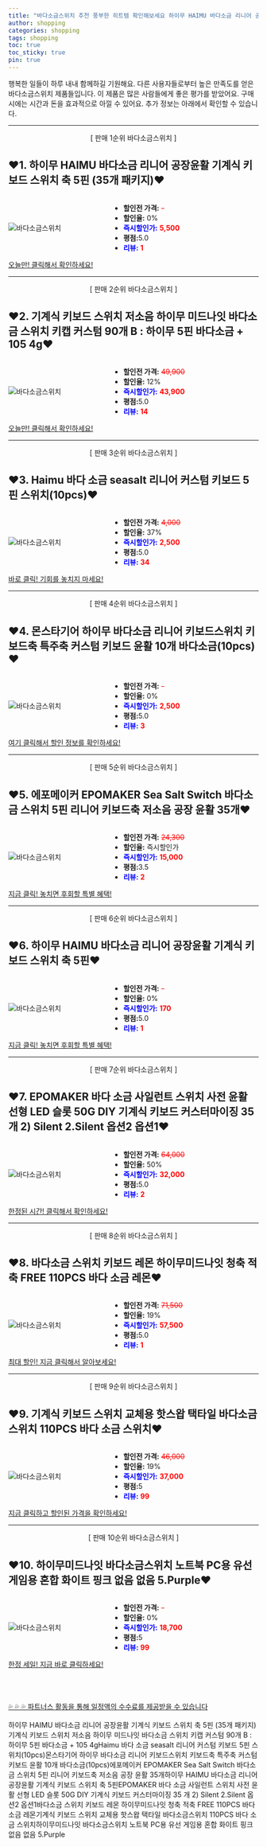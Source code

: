 ```yaml
---
title: "바다소금스위치 추천 풍부한 히트템 확인해보세요 하이무 HAIMU 바다소금 리니어 공장윤활"
author: shopping
categories: shopping
tags: shopping
toc: true
toc_sticky: true
pin: true
---
```

행복한 일들이 하루 내내 함께하길 기원해요. 다른 사용자들로부터 높은 만족도를 얻은 바다소금스위치 제품들입니다. 이 제품은 많은 사람들에게 좋은 평가를 받았어요. 구매시에는 시간과 돈을 효과적으로 아낄 수 있어요. 추가 정보는 아래에서 확인할 수 있습니다.

---
<p class="toplist" style="margin: 0 auto; display: block; width: fit-content;">[ 판매 1순위 바다소금스위치 ]</p>

<h2><strong>❤️1. 하이무 HAIMU 바다소금 리니어 공장윤활 기계식 키보드 스위치 축 5핀 (35개 패키지)❤️</strong></h2>

<div style="display: flex; align-items: center;">
    <div style="flex: 0.4;">
        <img src="https://thumbnail7.coupangcdn.com/thumbnails/remote/230x230ex/image/vendor_inventory/9a2d/369d73f8f7110ba1b49f37b49900668d61c861160235ca2f8efade520b82.jpg" alt="바다소금스위치" style="max-width: 100%;">
    </div>
    <div style="flex: 0.6; margin-left: 10px;">
        <ul>
            <li><strong>할인전 가격:</strong> <del style="color: red;">-</del></li>
            <li><strong>할인율:</strong> 0%</li>
            <li><span style='color:blue'><strong>즉시할인가:</strong></span> <span style='color:red'><strong>5,500</strong></span></li>
            <li><strong>평점:</strong>5.0</li>
            <li><span style='color:blue'><strong>리뷰:</strong></span> <span style='color:red'><strong>1</strong></span></li>
        </ul>
    </div>
</div>
<div class="center">
    <a href="https://William4Davisa.github.io?lptag=AF9450613&subid=githubio&pageKey=8183824001&traceid=V0-153&itemId=23402310816&vendorItemId=90429499705" class="myButton">
        오늘만! 클릭해서 확인하세요!
    </a>
</div>


---
<p class="toplist" style="margin: 0 auto; display: block; width: fit-content;">[ 판매 2순위 바다소금스위치 ]</p>

<h2><strong>❤️2. 기계식 키보드 스위치 저소음 하이무 미드나잇 바다소금 스위치 키캡 커스텀 90개 B : 하이무 5핀 바다소금 + 105 4g❤️</strong></h2>

<div style="display: flex; align-items: center;">
    <div style="flex: 0.4;">
        <img src="https://thumbnail9.coupangcdn.com/thumbnails/remote/230x230ex/image/vendor_inventory/df56/1bbb12646c4f0fcdbf81c930793e8cec45681728f4d2c47387e8acc46304.png" alt="바다소금스위치" style="max-width: 100%;">
    </div>
    <div style="flex: 0.6; margin-left: 10px;">
        <ul>
            <li><strong>할인전 가격:</strong> <del style="color: red;">49,900</del></li>
            <li><strong>할인율:</strong> 12%</li>
            <li><span style='color:blue'><strong>즉시할인가:</strong></span> <span style='color:red'><strong>43,900</strong></span></li>
            <li><strong>평점:</strong>5.0</li>
            <li><span style='color:blue'><strong>리뷰:</strong></span> <span style='color:red'><strong>14</strong></span></li>
        </ul>
    </div>
</div>
<div class="center">
    <a href="https://William4Davisa.github.io?lptag=AF9450613&subid=githubio&pageKey=7751147420&traceid=V0-153&itemId=20878361039&vendorItemId=87945586554" class="myButton">
        오늘만! 클릭해서 확인하세요!
    </a>
</div>


---
<p class="toplist" style="margin: 0 auto; display: block; width: fit-content;">[ 판매 3순위 바다소금스위치 ]</p>

<h2><strong>❤️3. Haimu 바다 소금 seasalt 리니어 커스텀 키보드 5핀 스위치(10pcs)❤️</strong></h2>

<div style="display: flex; align-items: center;">
    <div style="flex: 0.4;">
        <img src="https://thumbnail6.coupangcdn.com/thumbnails/remote/230x230ex/image/vendor_inventory/223e/d19599ba835b78b7630f6544a80539682ae8ec926aa3109f78ee3c547ecc.jpg" alt="바다소금스위치" style="max-width: 100%;">
    </div>
    <div style="flex: 0.6; margin-left: 10px;">
        <ul>
            <li><strong>할인전 가격:</strong> <del style="color: red;">4,000</del></li>
            <li><strong>할인율:</strong> 37%</li>
            <li><span style='color:blue'><strong>즉시할인가:</strong></span> <span style='color:red'><strong>2,500</strong></span></li>
            <li><strong>평점:</strong>5.0</li>
            <li><span style='color:blue'><strong>리뷰:</strong></span> <span style='color:red'><strong>34</strong></span></li>
        </ul>
    </div>
</div>
<div class="center">
    <a href="https://William4Davisa.github.io?lptag=AF9450613&subid=githubio&pageKey=7023558985&traceid=V0-153&itemId=17307486452&vendorItemId=84478325462" class="myButton">
        바로 클릭! 기회를 놓치지 마세요!
    </a>
</div>


---
<p class="toplist" style="margin: 0 auto; display: block; width: fit-content;">[ 판매 4순위 바다소금스위치 ]</p>

<h2><strong>❤️4. 몬스타기어 하이무 바다소금 리니어 키보드스위치 키보드축 특주축 커스텀 키보드 윤활 10개 바다소금(10pcs)❤️</strong></h2>

<div style="display: flex; align-items: center;">
    <div style="flex: 0.4;">
        <img src="https://thumbnail10.coupangcdn.com/thumbnails/remote/230x230ex/image/vendor_inventory/e57b/e74df57b5cd3183d330b089ce26b0d36b62eb0229ccfb3a33a2bde837694.jpeg" alt="바다소금스위치" style="max-width: 100%;">
    </div>
    <div style="flex: 0.6; margin-left: 10px;">
        <ul>
            <li><strong>할인전 가격:</strong> <del style="color: red;">-</del></li>
            <li><strong>할인율:</strong> 0%</li>
            <li><span style='color:blue'><strong>즉시할인가:</strong></span> <span style='color:red'><strong>2,500</strong></span></li>
            <li><strong>평점:</strong>5.0</li>
            <li><span style='color:blue'><strong>리뷰:</strong></span> <span style='color:red'><strong>3</strong></span></li>
        </ul>
    </div>
</div>
<div class="center">
    <a href="https://William4Davisa.github.io?lptag=AF9450613&subid=githubio&pageKey=7795827391&traceid=V0-153&itemId=21101153196&vendorItemId=88163110380" class="myButton">
        여기 클릭해서 할인 정보를 확인하세요!
    </a>
</div>


---
<p class="toplist" style="margin: 0 auto; display: block; width: fit-content;">[ 판매 5순위 바다소금스위치 ]</p>

<h2><strong>❤️5. 에포메이커 EPOMAKER Sea Salt Switch 바다소금 스위치 5핀 리니어 키보드축 저소음 공장 윤활 35개❤️</strong></h2>

<div style="display: flex; align-items: center;">
    <div style="flex: 0.4;">
        <img src="https://thumbnail10.coupangcdn.com/thumbnails/remote/230x230ex/image/vendor_inventory/68ff/fa0420caa4664bd9a9e835878b1f19a8e7bbe1951ccf9eea9ad91a1ad8ed.JPG" alt="바다소금스위치" style="max-width: 100%;">
    </div>
    <div style="flex: 0.6; margin-left: 10px;">
        <ul>
            <li><strong>할인전 가격:</strong> <del style="color: red;">24,300</del></li>
            <li><strong>할인율:</strong> 즉시할인가</li>
            <li><span style='color:blue'><strong>즉시할인가:</strong></span> <span style='color:red'><strong>15,000</strong></span></li>
            <li><strong>평점:</strong>3.5</li>
            <li><span style='color:blue'><strong>리뷰:</strong></span> <span style='color:red'><strong>2</strong></span></li>
        </ul>
    </div>
</div>
<div class="center">
    <a href="https://William4Davisa.github.io?lptag=AF9450613&subid=githubio&pageKey=7344229092&traceid=V0-153&itemId=18884117233&vendorItemId=87402238795" class="myButton">
        지금 클릭! 놓치면 후회할 특별 혜택!
    </a>
</div>


---
<p class="toplist" style="margin: 0 auto; display: block; width: fit-content;">[ 판매 6순위 바다소금스위치 ]</p>

<h2><strong>❤️6. 하이무 HAIMU 바다소금 리니어 공장윤활 기계식 키보드 스위치 축 5핀❤️</strong></h2>

<div style="display: flex; align-items: center;">
    <div style="flex: 0.4;">
        <img src="https://thumbnail7.coupangcdn.com/thumbnails/remote/230x230ex/image/vendor_inventory/165d/433ca87797bfeccfa018594eb55ffdd61a7bd6d8c8c90f0eb0785b8c89bf.jpg" alt="바다소금스위치" style="max-width: 100%;">
    </div>
    <div style="flex: 0.6; margin-left: 10px;">
        <ul>
            <li><strong>할인전 가격:</strong> <del style="color: red;">-</del></li>
            <li><strong>할인율:</strong> 0%</li>
            <li><span style='color:blue'><strong>즉시할인가:</strong></span> <span style='color:red'><strong>170</strong></span></li>
            <li><strong>평점:</strong>5.0</li>
            <li><span style='color:blue'><strong>리뷰:</strong></span> <span style='color:red'><strong>1</strong></span></li>
        </ul>
    </div>
</div>
<div class="center">
    <a href="https://William4Davisa.github.io?lptag=AF9450613&subid=githubio&pageKey=8134712299&traceid=V0-153&itemId=23105916086&vendorItemId=90139213042" class="myButton">
        지금 클릭! 놓치면 후회할 특별 혜택!
    </a>
</div>


---
<p class="toplist" style="margin: 0 auto; display: block; width: fit-content;">[ 판매 7순위 바다소금스위치 ]</p>

<h2><strong>❤️7. EPOMAKER 바다 소금 사일런트 스위치 사전 윤활 선형 LED 슬롯 50G DIY 기계식 키보드 커스터마이징 35 개 2) Silent 2.Silent 옵션2 옵션1❤️</strong></h2>

<div style="display: flex; align-items: center;">
    <div style="flex: 0.4;">
        <img src="https://thumbnail6.coupangcdn.com/thumbnails/remote/230x230ex/image/vendor_inventory/2ca1/a16deeced4f96bca83199e35e2516973ec56fda4513e6fb3ea9f4c47048d.jpg" alt="바다소금스위치" style="max-width: 100%;">
    </div>
    <div style="flex: 0.6; margin-left: 10px;">
        <ul>
            <li><strong>할인전 가격:</strong> <del style="color: red;">64,000</del></li>
            <li><strong>할인율:</strong> 50%</li>
            <li><span style='color:blue'><strong>즉시할인가:</strong></span> <span style='color:red'><strong>32,000</strong></span></li>
            <li><strong>평점:</strong>5.0</li>
            <li><span style='color:blue'><strong>리뷰:</strong></span> <span style='color:red'><strong>2</strong></span></li>
        </ul>
    </div>
</div>
<div class="center">
    <a href="https://William4Davisa.github.io?lptag=AF9450613&subid=githubio&pageKey=7424685614&traceid=V0-153&itemId=19269917194&vendorItemId=88072886801" class="myButton">
        한정된 시간! 클릭해서 확인하세요!
    </a>
</div>


---
<p class="toplist" style="margin: 0 auto; display: block; width: fit-content;">[ 판매 8순위 바다소금스위치 ]</p>

<h2><strong>❤️8. 바다소금 스위치 키보드 레몬 하이무미드나잇 청축 적축 FREE 110PCS 바다 소금 레몬❤️</strong></h2>

<div style="display: flex; align-items: center;">
    <div style="flex: 0.4;">
        <img src="https://thumbnail9.coupangcdn.com/thumbnails/remote/230x230ex/image/vendor_inventory/825c/1c144b0eb477068b0046e4ff77d9283374b39dbb53153a6dd05c8ffcabb5.png" alt="바다소금스위치" style="max-width: 100%;">
    </div>
    <div style="flex: 0.6; margin-left: 10px;">
        <ul>
            <li><strong>할인전 가격:</strong> <del style="color: red;">71,500</del></li>
            <li><strong>할인율:</strong> 19%</li>
            <li><span style='color:blue'><strong>즉시할인가:</strong></span> <span style='color:red'><strong>57,500</strong></span></li>
            <li><strong>평점:</strong>5.0</li>
            <li><span style='color:blue'><strong>리뷰:</strong></span> <span style='color:red'><strong>1</strong></span></li>
        </ul>
    </div>
</div>
<div class="center">
    <a href="https://William4Davisa.github.io?lptag=AF9450613&subid=githubio&pageKey=7544403452&traceid=V0-153&itemId=19840228463&vendorItemId=86941772484" class="myButton">
        최대 할인! 지금 클릭해서 알아보세요!
    </a>
</div>


---
<p class="toplist" style="margin: 0 auto; display: block; width: fit-content;">[ 판매 9순위 바다소금스위치 ]</p>

<h2><strong>❤️9. 기계식 키보드 스위치 교체용 핫스왑 택타일 바다소금스위치 110PCS 바다 소금 스위치❤️</strong></h2>

<div style="display: flex; align-items: center;">
    <div style="flex: 0.4;">
        <img src="https://thumbnail8.coupangcdn.com/thumbnails/remote/230x230ex/image/vendor_inventory/9812/07343b58290273b8404e8583a68b078565ecedcc4adfbad89bf399b34902.png" alt="바다소금스위치" style="max-width: 100%;">
    </div>
    <div style="flex: 0.6; margin-left: 10px;">
        <ul>
            <li><strong>할인전 가격:</strong> <del style="color: red;">46,000</del></li>
            <li><strong>할인율:</strong> 19%</li>
            <li><span style='color:blue'><strong>즉시할인가:</strong></span> <span style='color:red'><strong>37,000</strong></span></li>
            <li><strong>평점:</strong>5</li>
            <li><span style='color:blue'><strong>리뷰:</strong></span> <span style='color:red'><strong>99</strong></span></li>
        </ul>
    </div>
</div>
<div class="center">
    <a href="https://William4Davisa.github.io?lptag=AF9450613&subid=githubio&pageKey=7693482839&traceid=V0-153&itemId=20579734637&vendorItemId=87654890146" class="myButton">
        지금 클릭하고 할인된 가격을 확인하세요!
    </a>
</div>


---
<p class="toplist" style="margin: 0 auto; display: block; width: fit-content;">[ 판매 10순위 바다소금스위치 ]</p>

<h2><strong>❤️10. 하이무미드나잇 바다소금스위치 노트북 PC용 유선 게임용 혼합 화이트 핑크 없음 없음 5.Purple❤️</strong></h2>

<div style="display: flex; align-items: center;">
    <div style="flex: 0.4;">
        <img src="https://thumbnail9.coupangcdn.com/thumbnails/remote/230x230ex/image/vendor_inventory/2910/8f5d4b65c1b1542e9ad84d08c8dec318695d791ceebd7992b17b61c93865.jpg" alt="바다소금스위치" style="max-width: 100%;">
    </div>
    <div style="flex: 0.6; margin-left: 10px;">
        <ul>
            <li><strong>할인전 가격:</strong> <del style="color: red;">-</del></li>
            <li><strong>할인율:</strong> 0%</li>
            <li><span style='color:blue'><strong>즉시할인가:</strong></span> <span style='color:red'><strong>18,700</strong></span></li>
            <li><strong>평점:</strong>5</li>
            <li><span style='color:blue'><strong>리뷰:</strong></span> <span style='color:red'><strong>99</strong></span></li>
        </ul>
    </div>
</div>
<div class="center">
    <a href="https://William4Davisa.github.io?lptag=AF9450613&subid=githubio&pageKey=7331035689&traceid=V0-153&itemId=18821173443&vendorItemId=89831334820" class="myButton">
        한정 세일! 지금 바로 클릭하세요!
    </a>
</div>

<br><br><br>[💦 💦 💦 파트너스 활동을 통해 일정액의 수수료를 제공받을 수 있습니다](https://link.coupang.com/a/bcpT2c)<br><br>하이무 HAIMU 바다소금 리니어 공장윤활 기계식 키보드 스위치 축 5핀 (35개 패키지)기계식 키보드 스위치 저소음 하이무 미드나잇 바다소금 스위치 키캡 커스텀 90개 B : 하이무 5핀 바다소금 + 105 4gHaimu 바다 소금 seasalt 리니어 커스텀 키보드 5핀 스위치(10pcs)몬스타기어 하이무 바다소금 리니어 키보드스위치 키보드축 특주축 커스텀 키보드 윤활 10개 바다소금(10pcs)에포메이커 EPOMAKER Sea Salt Switch 바다소금 스위치 5핀 리니어 키보드축 저소음 공장 윤활 35개하이무 HAIMU 바다소금 리니어 공장윤활 기계식 키보드 스위치 축 5핀EPOMAKER 바다 소금 사일런트 스위치 사전 윤활 선형 LED 슬롯 50G DIY 기계식 키보드 커스터마이징 35 개 2) Silent 2.Silent 옵션2 옵션1바다소금 스위치 키보드 레몬 하이무미드나잇 청축 적축 FREE 110PCS 바다 소금 레몬기계식 키보드 스위치 교체용 핫스왑 택타일 바다소금스위치 110PCS 바다 소금 스위치하이무미드나잇 바다소금스위치 노트북 PC용 유선 게임용 혼합 화이트 핑크 없음 없음 5.Purple